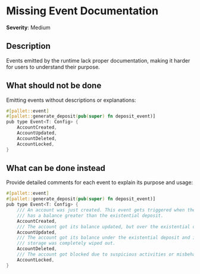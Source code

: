 # Missing Event Documentation

**Severity**: Medium

## Description

Events emitted by the runtime lack proper documentation, making it harder for users to understand their purpose.

## What should not be done

Emitting events without descriptions or explanations:

```rust
#[pallet::event]
#[pallet::generate_deposit(pub(super) fn deposit_event)]
pub type Event<T: Config> {
    AccountCreated,
    AccountUpdated,
    AccountDeleted,
    AccountLocked,
}
```

## What can be done instead

Provide detailed comments for each event to explain its purpose and usage:

```rust
#[pallet::event]
#[pallet::generate_deposit(pub(super) fn deposit_event)]
pub type Event<T: Config> {
    /// An account was just created. This event gets triggered when the account 
    /// has a balance greater than the existential deposit.
    AccountCreated,
    /// The account got its balance updated, but over the existential deposit.
    AccountUpdated,
    /// The account got its balance under the existential deposit and its
    /// storage was completely wiped out.
    AccountDeleted,
    /// The account got blocked due to suspicious activities or misbehabiour.
    AccountLocked,
}
```

